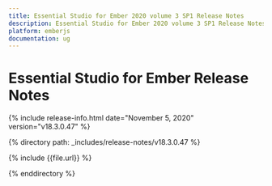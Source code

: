 ```yaml
---
title: Essential Studio for Ember 2020 volume 3 SP1 Release Notes  
description: Essential Studio for Ember 2020 volume 3 SP1 Release Notes  
platform: emberjs
documentation: ug
---
```


# Essential Studio for Ember  Release Notes  

{% include release-info.html date="November 5, 2020"  version="v18.3.0.47" %} 


{% directory path: _includes/release-notes/v18.3.0.47 %}

{% include {{file.url}} %}

{% enddirectory %}